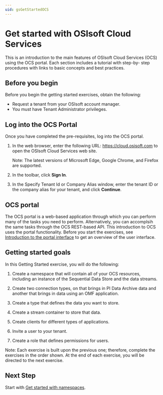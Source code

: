 ```yaml
---
uid: gsGetStartedOCS
---
```


# Get started with OSIsoft Cloud Services 

This is an introduction to the main features of OSIsoft Cloud Services (OCS) using the OCS portal. Each section includes a tutorial with step-by- step procedures with links to basic concepts and best practices.

## Before you begin

Before you begin the getting started exercises, obtain the following:

- Request a tenant from your OSIsoft account manager. 
- You must have Tenant Administrator privileges. <!-- Verify that the change from Account Administrator to Tenant Administrator has occurred. -->

## Log into the OCS Portal

Once you have completed the pre-requisites, log into the OCS portal. 

1. In the web browser, enter the following URL: https://cloud.osisoft.com to open the OSIsoft Cloud Services web site. 

    Note: The latest versions of Microsoft Edge, Google Chrome, and Firefox are supported.

3. In the toolbar, click **Sign In**.

4. In the Specify Tenant Id or Company Alias window, enter the tenant ID or the company alias for your tenant, and click **Continue**. 

   <!-- I'm guessing there are additional next steps that depend on the Identity Provider they are using? --> 

## OCS portal

The OCS portal is a web-based application through which you can perform many of the tasks you need to perform. Alternatively, you can accomplsih the same tasks through the OCS REST-based API. This introduction to OCS uses the portal functionality. Before you start the exercises, see [Introduction to the portal interface](xref:introPortalInterface) to get an overview of the user interface.
## Getting started goals

In this Getting Started exercise, you will do the following:

1. Create a namespace that will contain all of your OCS resources, including an instance of the Sequential Data Store and the data streams.

2. Create two connection types, on that brings in PI Data Archive data and another that brings in data using an OMF application.

3. Create a type that defines the data you want to store.

3. Create a stream container to store that data.

4. Create clients for different types of applications.

1. Invite a user to your tenant.

7. Create a role that defines permissions for users.

Note: Each exercise is built upon the previous one; therefore, complete the exercises in the order shown. At the end of each exercise, you will be directed to the next exercise.  

## Next Step

Start with [Get started with namespaces](xref:gsNamespaces).